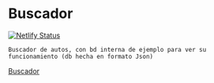 # Buscador

[![Netlify Status](https://api.netlify.com/api/v1/badges/206a97a2-1fd7-4ac7-9b23-bfa07c62de7d/deploy-status)](https://app.netlify.com/sites/wonderful-brattain-7e0a5c/deploys)


```shell
Buscador de autos, con bd interna de ejemplo para ver su funcionamiento (db hecha en formato Json)
```

[Buscador](https://wonderful-brattain-7e0a5c.netlify.app/)

